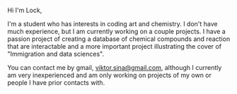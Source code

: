 Hi I'm Lock,

I'm a student who has interests in coding art and chemistry. I don't have much experience, 
but I am currently working on a couple projects. I have a passion project of creating a database of
chemical compounds and reaction that are interactable and a more important project illustrating the 
cover of "Immigration and data sciences".

You can contact me by gmail, viktor.sina@gmail.com, although I currently am very inexperienced and am only 
working on projects of my own or people I have prior contacts with. 
<!---
Viktor-Salah/Viktor-Salah is a ✨ special ✨ repository because its `README.md` (this file) appears on your GitHub profile.
You can click the Preview link to take a look at your changes.
--->
